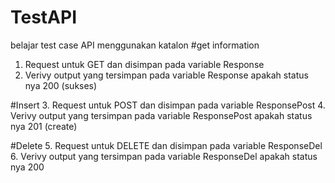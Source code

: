 # TestAPI
belajar test case API menggunakan katalon
#get information
1. Request untuk GET dan disimpan pada variable Response
2. Verivy output yang tersimpan pada variable Response apakah status nya 200 (sukses)

#Insert
3. Request untuk POST dan disimpan pada variable ResponsePost
4. Verivy output yang tersimpan pada variable ResponsePost apakah status nya 201 (create)

#Delete
5. Request untuk DELETE dan disimpan pada variable ResponseDel
6. Verivy output yang tersimpan pada variable ResponseDel apakah status nya 200
